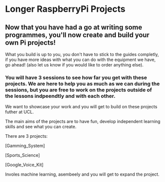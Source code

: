 # Longer RaspberryPi Projects

## Now that you have had a go at writing some programmes, you'll now create and build your own Pi projects! 

What you build is up to you, you don't have to stick to the guides completly, if you have more ideas with what you can do with the equipment we have, go ahead! 
(also let us know if you would like to order anything else). 

### You will have 3 sessions to see how far you get with these projects. We are here to help you as much as we can during the sessions, but you are free to work on the projects outside of the lessons indpeendtly and with each other. 

We want to showcase your work and you will get to build on these projects futher at UCL.

The main aims of the projects are to have fun, develop independent learning skills and see what you can create. 

There are 3 projects: 

[Gamming_System]

[Sports_Science]

[Google_Voice_Kit]

Involes machine learning, asembeely and you will get to expand the project. 




